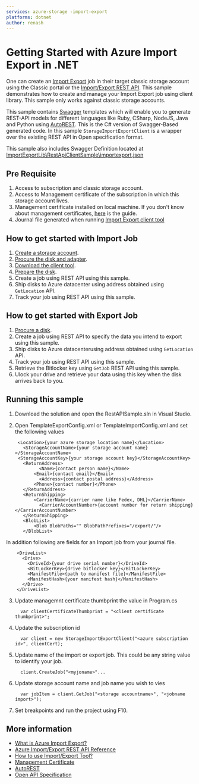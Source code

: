 ```yaml
---
services: azure-storage -import-export
platforms: dotnet
author: renash
---
```


# Getting Started with Azure Import Export in .NET

One can create an [Import Export](https://azure.microsoft.com/en-us/documentation/articles/storage-import-export-service/) job in their target classic storage account using the Classic portal or the [Import/Export REST API](https://msdn.microsoft.com/en-us/library/dn529096.aspx). This sample demonstrates how to create and manage your Import Export job using client library. This sample only works against classic storage accounts.

This sample contains [Swagger](https://github.com/OAI/OpenAPI-Specification/blob/master/README.md) templates which will enable you to generate REST-API models for different languages like Ruby, CSharp, NodeJS, Java and Python using [AutoREST](https://github.com/Azure/autorest/blob/master/README.md). This is the C# version of Swagger-Based generated code. In this sample `StorageImportExportClient` is a wrapper over the existing REST API in Open specification format. 

This sample also includes Swagger Definition located at [ImportExportLib\RestApiClientSample\importexport.json](https://github.com/Azure-Samples/storage-dotnet-import-export-job-management/blob/master/ImportExportLib/importexport.json)

## Pre Requisite
1. Access to subscription and classic storage account.
2. Access to Management certificate of the subscription in which this storage account lives.
3. Management certificate installed on local machine. If you don't know about management certificates, [here](https://azure.microsoft.com/en-us/documentation/articles/cloud-services-certs-create/) is the guide.
3. Journal file generated when running [Import Export client tool](http://go.microsoft.com/fwlink/?LinkID=301900&clcid=0x409)

## How to get started with Import Job
1.	[Create a storage account](https://azure.microsoft.com/en-us/documentation/articles/storage-create-storage-account-classic-portal/#create-a-storage-account).
2.	[Procure the disk and adapter](https://azure.microsoft.com/en-us/documentation/articles/storage-import-export-service/#pre-requisites).
3.	[Download the client tool](http://go.microsoft.com/fwlink/?LinkID=301900&clcid=0x409).
4.	[Prepare the disk](https://msdn.microsoft.com/library/dn529089.aspx).
5.	Create a job using REST API using this sample.
6.	Ship disks to Azure datacenter using address obtained using `GetLocation` API.
7.	Track your job using REST API using this sample.

## How to get started with Export Job
1.	[Procure a disk](https://azure.microsoft.com/en-us/documentation/articles/storage-import-export-service/#pre-requisites).
2.	Create a job using REST API to specify the data you intend to export using this sample.
3.	Ship disks to Azure datacenterusing address obtained using `GetLocation` API.
4.	Track your job using REST API using this sample.
5.	Retrieve the Bitlocker key using `GetJob` REST API using this sample.
6.	Ulock your drive and retrieve your data using this key when the disk arrives back to you.

## Running this sample

1. Download the solution and open the RestAPISample.sln in Visual Studio.
2. Open TemplateExportConfig.xml or TemplateImportConfig.xml and set the following values


	    <Location>{your azure storage location name}</Location>
	      <StorageAccountName>{your storage account name}</StorageAccountName>
	    <StorageAccountKey>{your storage account key}</StorageAccountKey>
  	      <ReturnAddress>
    	        <Name>{contact person name}</Name>
      	      <Email>{contact email}</Email>
        	    <Address>{contact postal address}</Address>
          	  <Phone>{contact number}</Phone>
          </ReturnAddress>
          <ReturnShipping>
              <CarrierName>{carrier name like Fedex, DHL}</CarrierName>
    	        <CarrierAccountNumber>{account number for return shipping}</CarrierAccountNumber>
          </ReturnShipping>
          <BlobList>
              <Blob BlobPaths="" BlobPathPrefixes="/export/"/>
          </BlobList>

In addition following are fields for an Import job from your journal file.

	    <DriveList>
	      <Drive>
	        <DriveId>{your drive serial number}</DriveId>
	        <BitLockerKey>{drive bitlocker key}</BitLockerKey>
	        <ManifestFile>{path to manifest file}</ManifestFile>
	        <ManifestHash>{your manifest hash}</ManifestHash>
	      </Drive>
	    </DriveList>

3. Update managemnt certificate thumbprint the value in Program.cs

	     var clientCertificateThumbprint = "<client certificate thumbprint>";

4. Update the subscription id

  	     var client = new StorageImportExportClient("<azure subscription id>", clientCert);

5. Update name of the import or export job. This could be any string value to identify your job.

  	     client.CreateJob("<myjoname>"...

6. Update  storage account name and job name you wish to vies

  	     var jobItem = client.GetJob("<storage accountname>", "<jobname import>");

4. Set breakpoints and run the project using F10.

## More information
- [What is Azure Import Export?](https://azure.microsoft.com/en-us/documentation/articles/storage-import-export-service/)
- [Azure Import/Export REST API Reference](https://msdn.microsoft.com/en-us/library/dn529087.aspx)
- [How to use Import/Export Tool?](https://msdn.microsoft.com/en-us/library/dn529093.aspx)
- [Management Certificate](https://azure.microsoft.com/en-us/documentation/articles/cloud-services-certs-create/)
- [AutoREST](https://github.com/Azure/autorest/blob/master/README.md)
- [Open API Specification](https://github.com/OAI/OpenAPI-Specification/blob/master/README.md)
